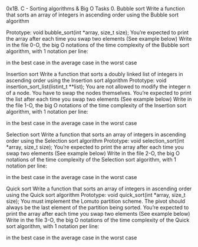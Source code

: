0x1B. C - Sorting algorithms & Big O Tasks 0. Bubble sort Write a function that sorts an array of integers in ascending order using the Bubble sort algorithm

Prototype: void bubble_sort(int *array, size_t size); You’re expected to print the array after each time you swap two elements (See example below) Write in the file 0-O, the big O notations of the time complexity of the Bubble sort algorithm, with 1 notation per line:

in the best case in the average case in the worst case

Insertion sort Write a function that sorts a doubly linked list of integers in ascending order using the Insertion sort algorithm
Prototype: void insertion_sort_list(listint_t **list); You are not allowed to modify the integer n of a node. You have to swap the nodes themselves. You’re expected to print the list after each time you swap two elements (See example below) Write in the file 1-O, the big O notations of the time complexity of the Insertion sort algorithm, with 1 notation per line:

in the best case in the average case in the worst case

Selection sort Write a function that sorts an array of integers in ascending order using the Selection sort algorithm
Prototype: void selection_sort(int *array, size_t size); You’re expected to print the array after each time you swap two elements (See example below) Write in the file 2-O, the big O notations of the time complexity of the Selection sort algorithm, with 1 notation per line:

in the best case in the average case in the worst case

Quick sort Write a function that sorts an array of integers in ascending order using the Quick sort algorithm
Prototype: void quick_sort(int *array, size_t size); You must implement the Lomuto partition scheme. The pivot should always be the last element of the partition being sorted. You’re expected to print the array after each time you swap two elements (See example below) Write in the file 3-O, the big O notations of the time complexity of the Quick sort algorithm, with 1 notation per line:

in the best case in the average case in the worst case
